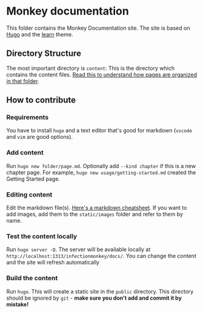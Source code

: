 # Monkey documentation

This folder contains the Monkey Documentation site. The site is based on [Hugo](https://gohugo.io/) and the [learn](https://themes.gohugo.io/theme/hugo-theme-learn/en) theme.

## Directory Structure

The most important directory is `content`: This is the directory which contains the content files. [Read this to understand how pages are organized in that folder](https://themes.gohugo.io//theme/hugo-theme-learn/en/cont/pages/).

## How to contribute

### Requirements

You have to install `hugo` and a text editor that's good for markdown (`vscode` and `vim` are good options).

### Add content

Run `hugo new folder/page.md`. Optionally add `--kind chapter` if this is a new chapter page. For example, `hugo new usage/getting-started.md` created the Getting Started page.

### Editing content

Edit the markdown file(s). [Here's a markdown cheatsheet](https://themes.gohugo.io//theme/hugo-theme-learn/en/cont/markdown/). If you want to add images, add them to the `static/images` folder and refer to them by name.

### Test the content locally

Run `hugo server -D`. The server will be available locally at `http://localhost:1313/infectionmonkey/docs/`. You can change the content and the site will refresh automatically

### Build the content

Run `hugo`. This will create a static site in the `public` directory. This directory should be ignored by `git` - **make sure you don't add and commit it by mistake!**

